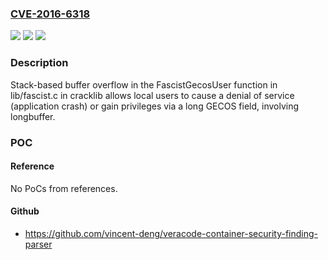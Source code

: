 ### [CVE-2016-6318](https://cve.mitre.org/cgi-bin/cvename.cgi?name=CVE-2016-6318)
![](https://img.shields.io/static/v1?label=Product&message=n%2Fa&color=blue)
![](https://img.shields.io/static/v1?label=Version&message=n%2Fa&color=blue)
![](https://img.shields.io/static/v1?label=Vulnerability&message=n%2Fa&color=brighgreen)

### Description

Stack-based buffer overflow in the FascistGecosUser function in lib/fascist.c in cracklib allows local users to cause a denial of service (application crash) or gain privileges via a long GECOS field, involving longbuffer.

### POC

#### Reference
No PoCs from references.

#### Github
- https://github.com/vincent-deng/veracode-container-security-finding-parser

